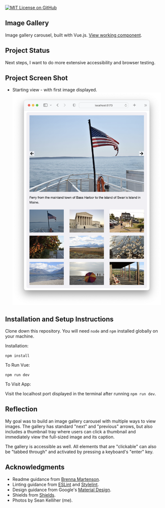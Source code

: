 [![MIT License on GitHub](https://img.shields.io/github/license/seankelliher/img-gallery?style=flat-square)](/LICENSE.txt)
## Image Gallery

Image gallery carousel, built with Vue.js. [View working component](https://sean-kelliher-img-gallery.netlify.app).

## Project Status

Next steps, I want to do more extensive accessibility and browser testing.

## Project Screen Shot

* Starting view - with first image displayed.
![screen shot of project](/screenshots/img-gallery-screenshot1.png?s=600)

## Installation and Setup Instructions

Clone down this repository. You will need `node` and `npm` installed globally on your machine.

Installation:

`npm install`  

To Run Vue:

`npm run dev`   

To Visit App:

Visit the localhost port displayed in the terminal after running `npm run dev`.

## Reflection

My goal was to build an image gallery carousel with multiple ways to view images. The gallery has standard "next" and "previous" arrows, but also includes a thumbnail tray where users can click a thumbnail and immediately view the full-sized image and its caption.

The gallery is accessible as well. All elements that are "clickable" can also be "tabbed through" and activated by pressing a keyboard's "enter" key.

## Acknowledgments

* Readme guidance from [Brenna Martenson](https://gist.github.com/martensonbj/6bf2ec2ed55f5be723415ea73c4557c4).
* Linting guidance from [ESLint](https://eslint.org) and [Stylelint](https://stylelint.io).
* Design guidance from Google's [Material Design](https://material.io/design).
* Shields from [Shields](https://shields.io).
* Photos by Sean Kelliher (me).
